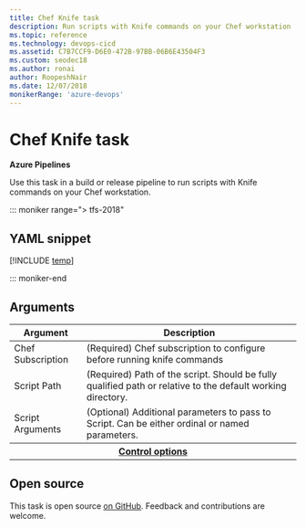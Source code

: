 ```yaml
---
title: Chef Knife task
description: Run scripts with Knife commands on your Chef workstation
ms.topic: reference
ms.technology: devops-cicd
ms.assetid: C7B7CCF9-D6E0-472B-97BB-06B6E43504F3
ms.custom: seodec18
ms.author: ronai
author: RoopeshNair
ms.date: 12/07/2018
monikerRange: 'azure-devops'
---
```


# Chef Knife task

**Azure Pipelines**

Use this task in a build or release pipeline to run scripts with Knife commands on your Chef workstation.

::: moniker range="> tfs-2018"

## YAML snippet

[!INCLUDE [temp](../includes/yaml/ChefKnifeV1.md)]

::: moniker-end

## Arguments

<table><thead><tr><th>Argument</th><th>Description</th></tr></thead>
<tr><td>Chef Subscription</td><td>(Required) Chef subscription to configure before running knife commands</td></tr>
<tr><td>Script Path</td><td>(Required) Path of the script. Should be fully qualified path or relative to the default working directory.</td></tr>
<tr><td>Script Arguments</td><td>(Optional) Additional parameters to pass to Script.  Can be either ordinal or named parameters.</td></tr>


<tr>
<th style="text-align: center" colspan="2"><a href="~/pipelines/process/tasks.md#controloptions" data-raw-source="[Control options](../../process/tasks.md#controloptions)">Control options</a></th>
</tr>

</table>

## Open source

This task is open source [on GitHub](https://github.com/Microsoft/azure-pipelines-tasks). Feedback and contributions are welcome.
